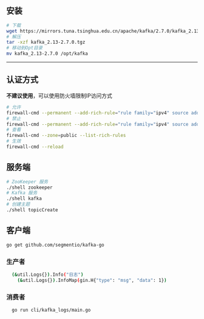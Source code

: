 ## 安装
```bash
# 下载
wget https://mirrors.tuna.tsinghua.edu.cn/apache/kafka/2.7.0/kafka_2.13-2.7.0.tgz
# 解压
tar -xzf kafka_2.13-2.7.0.tgz
# 移动到Opt目录
mv kafka_2.13-2.7.0 /opt/kafka
```
****

## 认证方式
**不建议使用**，可以使用防火墙限制IP访问方式
```bash
# 允许
firewall-cmd --permanent --add-rich-rule="rule family="ipv4" source address="192.168.0.200" port protocol="tcp" port="9092" accept"
# 禁止
firewall-cmd --permanent --add-rich-rule="rule family="ipv4" source address="192.168.0.200" port protocol="tcp" port="9092" reject"
# 查看
firewall-cmd --zone=public --list-rich-rules
# 生效
firewall-cmd --reload
```

## 服务端
```bash
# ZooKeeper 服务
./shell zookeeper
# Kafka 服务
./shell kafka
# 创建主题
./shell topicCreate
```

## 客户端
```bash
go get github.com/segmentio/kafka-go
```
### 生产者
```bash
  (&util.Logs{}).Info("日志")
	(&util.Logs{}).InfoMap(gin.H{"type": "msg", "data": 1})
```
### 消费者
```bash
  go run cli/kafka_logs/main.go
```